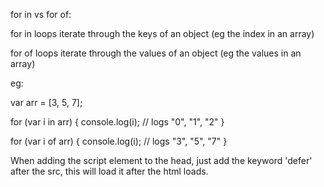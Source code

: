 for in vs for of:

for in loops iterate through the keys of an object (eg the index in an array)

for of loops iterate through the values of an object (eg the values in an array)

eg: 

var arr = [3, 5, 7];
    
for (var i in arr) {
  console.log(i); // logs "0", "1", "2"
}
    
for (var i of arr) {
  console.log(i); // logs "3", "5", "7"
}


When adding the script element to the head, just add the keyword 'defer' after the src, this will load it after the html loads.